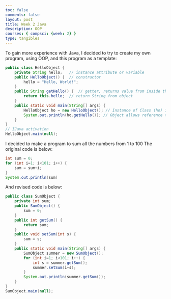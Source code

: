 ```yaml
---
toc: false
comments: false
layout: post
title: Week 2 Java
description: OOP
courses: { compsci: {week: 2} }
type: tangibles
---
```


To gain more experience with Java, I decided to try to create my own program, using OOP, and this program as a template:

```java
public class HelloObject {
    private String hello;   // instance attribute or variable
    public HelloObject() {  // constructor
        hello = "Hello, World!";
    }
    public String getHello() {  // getter, returns value from inside the object
        return this.hello;  // return String from object
    }
    public static void main(String[] args) {    
        HelloObject ho = new HelloObject(); // Instance of Class (ho) is an Object via "new HelloObject()"
        System.out.println(ho.getHello()); // Object allows reference to public methods and data
    }
}
// IJava activation
HelloObject.main(null);
```

I decided to make a program to sum all the numbers from 1 to 100
The original code is below:

```java
int sum = 0;
for (int i=1; i<101; i++) {
    sum = sum+i;
}
System.out.println(sum)
```

And revised code is below:

```java
public class SumObject {
    private int sum;
    public SumObject() {
        sum = 0;
    }
    public int getSum() {
        return sum;
    }
    public void setSum(int s) {
        sum = s;
    }
    public static void main(String[] args) {
        SumObject summer = new SumObject();
        for (int i=1; i<101; i++) {
            int s = summer.getSum();
            summer.setSum(i+s);
        }
        System.out.println(summer.getSum());
    }
}
SumObject.main(null);
```